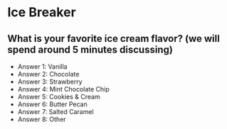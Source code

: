 # Ice Breaker

## What is your favorite ice cream flavor? (we will spend around 5 minutes discussing) 
- Answer 1: Vanilla
- Answer 2: Chocolate
- Answer 3: Strawberry
- Answer 4: Mint Chocolate Chip
- Answer 5: Cookies & Cream
- Answer 6: Butter Pecan
- Answer 7: Salted Caramel
- Answer 8: Other
